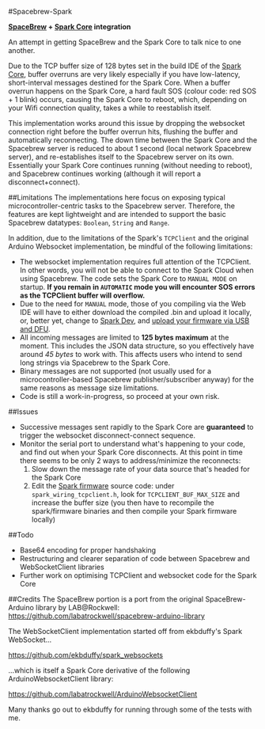 #Spacebrew-Spark

**[SpaceBrew](docs.spacebrew.cc) + [Spark Core](spark.io) integration**

An attempt in getting SpaceBrew and the Spark Core to talk nice to one another.

Due to the TCP buffer size of 128 bytes set in the build IDE of the [Spark Core](spark.io), buffer overruns are very likely especially if you have low-latency, short-interval messages destined for the Spark Core. When a buffer overrun happens on the Spark Core, a hard fault SOS (colour code: red SOS + 1 blink) occurs, causing the Spark Core to reboot, which, depending on your Wifi connection quality, takes a while to reestablish itself.

This implementation works around this issue by dropping the websocket connection right before the buffer overrun hits, flushing the buffer and automatically reconnecting. The down time between the Spark Core and the Spacebrew server is reduced to about 1 second (local network Spacebrew server), and re-establishes itself to the Spacebrew server on its own. Essentially your Spark Core continues running (without needing to reboot), and Spacebrew continues working (although it will report a disconnect+connect).


##Limitations
The implementations here focus on exposing typical microcontroller-centric tasks to the Spacebrew server. Therefore, the features are kept lightweight and are intended to support the basic Spacebrew datatypes: `Boolean`, `String` and `Range`.

In addition, due to the limitations of the Spark's `TCPClient` and the original Arduino Websocket implementation, be mindful of the following limitations:

* The websocket implementation requires full attention of the TCPClient. In other words, you will not be able to connect to the Spark Cloud when using Spacebrew. The code sets the Spark Core to `MANUAL MODE` on startup. **If you remain in `AUTOMATIC` mode you will encounter SOS errors as the TCPClient buffer will overflow.**
* Due to the need for `MANUAL` mode, those of you compiling via the Web IDE will have to either download the compiled .bin and upload it locally, or, better yet, change to [Spark Dev](https://github.com/spark/spark-dev), and [upload your firmware via USB and DFU](https://community.spark.io/t/support-for-flashing-spark-core-using-dfu-util-in-atom/5430).
* All incoming messages are limited to **125 bytes maximum** at the moment. This includes the JSON data structure, so you effectively have around *45 bytes* to work with. This affects users who intend to send long strings via Spacebrew to the Spark Core.
* Binary messages are not supported (not usually used for a microcontroller-based Spacebrew publisher/subscriber anyway) for the same reasons as message size limitations.
* Code is still a work-in-progress, so proceed at your own risk.

##Issues
* Successive messages sent rapidly to the Spark Core are **guaranteed** to trigger the websocket disconnect-connect sequence.
* Monitor the serial port to understand what's happening to your code, and find out when your Spark Core disconnects. At this point in time there seems to be only 2 ways to address/minimize the reconnects:
  1. Slow down the message rate of your data source that's headed for the Spark Core
  2. Edit the [Spark firmware](https://github.com/spark/firmware) source code: under `spark_wiring_tcpclient.h`, look for `TCPCLIENT_BUF_MAX_SIZE` and increase the buffer size (you then have to recompile the spark/firmware binaries and then compile your Spark firmware locally)

##Todo
* Base64 encoding for proper handshaking
* Restructuring and clearer separation of code between Spacebrew and WebSocketClient libraries
* Further work on optimising TCPClient and websocket code for the Spark Core

##Credits
The SpaceBrew portion is a port from the original SpaceBrew-Arduino library by LAB@Rockwell:
https://github.com/labatrockwell/spacebrew-arduino-library

The WebSocketClient implementation started off from ekbduffy's Spark WebSocket...

https://github.com/ekbduffy/spark_websockets

...which is itself a Spark Core derivative of the following ArduinoWebsocketClient library:

https://github.com/labatrockwell/ArduinoWebsocketClient

Many thanks go out to ekbduffy for running through some of the tests with me.
